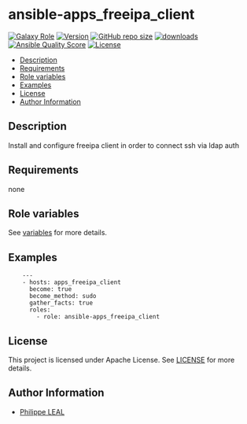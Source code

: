 # ansible-apps_freeipa_client

[![Galaxy Role](https://img.shields.io/badge/galaxy-apps_freeipa_client-purple?style=flat)](https://galaxy.ansible.com/lotusnoir/apps_freeipa_client)
[![Version](https://img.shields.io/github/release/lotusnoir/ansible-apps_freeipa_client.svg)](https://github.com/lotusnoir/ansible-apps_freeipa_client/releases/latest)
[![GitHub repo size](https://img.shields.io/github/repo-size/lotusnoir/ansible-apps_freeipa_client?color=orange&style=flat)](https://galaxy.ansible.com/lotusnoir/apps_freeipa_client)
[![downloads](https://img.shields.io/ansible/role/d/56915)](https://galaxy.ansible.com/lotusnoir/apps_freeipa_client)
[![Ansible Quality Score](https://img.shields.io/ansible/quality/56915)](https://galaxy.ansible.com/lotusnoir/apps_freeipa_client)
[![License](https://img.shields.io/badge/license-Apache--2.0-brightgreen?style=flat)](https://opensource.org/licenses/Apache-2.0)

<!-- START doctoc generated TOC please keep comment here to allow auto update -->
<!-- DON'T EDIT THIS SECTION, INSTEAD RE-RUN doctoc TO UPDATE -->

- [Description](#description)
- [Requirements](#requirements)
- [Role variables](#role-variables)
- [Examples](#examples)
- [License](#license)
- [Author Information](#author-information)

<!-- END doctoc generated TOC please keep comment here to allow auto update -->

## Description

Install and configure freeipa client in order to connect ssh via ldap auth
## Requirements

none

## Role variables

See [variables](/defaults/main.yml) for more details.

## Examples

        ---
        - hosts: apps_freeipa_client
          become: true
          become_method: sudo
          gather_facts: true
          roles:
            - role: ansible-apps_freeipa_client


## License

This project is licensed under Apache License. See [LICENSE](/LICENSE) for more details.

## Author Information

- [Philippe LEAL](https://github.com/lotusnoir)
